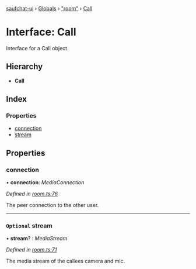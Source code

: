 [saufchat-ui](../README.md) › [Globals](../globals.md) › ["room"](../modules/_room_.md) › [Call](_room_.call.md)

# Interface: Call

Interface for a Call object.

## Hierarchy

* **Call**

## Index

### Properties

* [connection](_room_.call.md#connection)
* [stream](_room_.call.md#optional-stream)

## Properties

###  connection

• **connection**: *MediaConnection*

*Defined in [room.ts:76](https://github.com/Capevace/saufchat-ui/blob/41a33aa/src/room.ts#L76)*

The peer connection to the other user.

___

### `Optional` stream

• **stream**? : *MediaStream*

*Defined in [room.ts:71](https://github.com/Capevace/saufchat-ui/blob/41a33aa/src/room.ts#L71)*

The media stream of the callees camera and mic.
